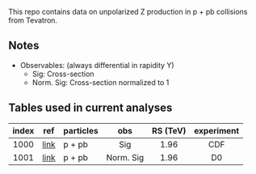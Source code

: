 This repo contains data on unpolarized Z production in p + pb collisions from Tevatron.

## Notes

* Observables: (always differential in rapidity Y) 
  * Sig:        Cross-section
  * Norm. Sig:  Cross-section normalized to 1

## Tables used in current analyses

| index | ref                    | particles | obs        | RS (TeV)  | experiment   |
| :--:  | :--:                   | :--       | :--:       | :--:      | :--:         |
| 1000  | [link][ref1000]        | p + pb    | Sig        | 1.96      | CDF          |
| 1001  | [link][ref1001]        | p + pb    | Norm. Sig  | 1.96      | D0           |


[ref1000]: https://inspirehep.net/literature/856131
[ref1001]: https://inspirehep.net/literature/744624










